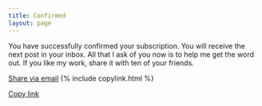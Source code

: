 ```yaml
---
title: Confirmed
layout: page
---
```


You have successfully confirmed your subscription. You will receive the next post in your inbox. All that I ask of you now is to help me get the word out. If you like my work, share it with ten of your friends.

<script>
function copyToClipboard() {
  const url = document.URL;
}
</script>
  <a href="mailto:?subject=Tactics Journal&body={{ site.url }}">Share via email</a>
  {% include copylink.html %}
  </div>
<a href="#" id="copy-link">Copy link</a>

<script>
  var copyLink = document.getElementById("copy-link");
  
  if (!copyLink) {
    console.error("Unable to find link element with ID 'copy-link'");
  } else {
    copyLink.addEventListener("click", function(event) {
      event.preventDefault();
      console.log("Link clicked");
      navigator.clipboard.writeText("{{ site.url }}");
      copyLink.innerText = "Link copied!";
      
      setTimeout(function() {
        copyLink.innerText = "Copy link";
      }, 3000);
    });
  }
</script>
